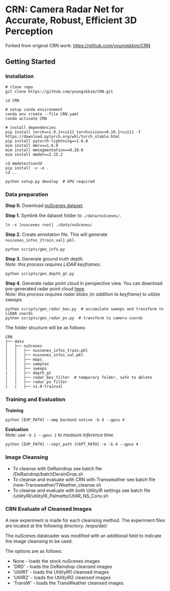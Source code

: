 # CRN: Camera Radar Net for Accurate, Robust, Efficient 3D Perception

Forked from original CRN work: https://github.com/youngskkim/CRN


## Getting Started

### Installation
```shell
# clone repo
git clone https://github.com/youngskkim/CRN.git

cd CRN

# setup conda environment
conda env create --file CRN.yaml
conda activate CRN

# install dependencies
pip install torch==1.9.1+cu111 torchvision==0.10.1+cu111 -f https://download.pytorch.org/whl/torch_stable.html
pip install pytorch-lightning==1.6.0
mim install mmcv==1.6.0
mim install mmsegmentation==0.28.0
mim install mmdet==2.25.2

cd mmdetection3d
pip install -v -e .
cd ..

python setup.py develop  # GPU required
```

### Data preparation
**Step 0.** Download [nuScenes dataset](https://www.nuscenes.org/nuscenes#download).

**Step 1.** Symlink the dataset folder to `./data/nuScenes/`.
```
ln -s [nuscenes root] ./data/nuScenes/
```

**Step 2.** Create annotation file. 
This will generate `nuscenes_infos_{train,val}.pkl`.
```
python scripts/gen_info.py
```

**Step 3.** Generate ground truth depth.  
*Note: this process requires LiDAR keyframes.*
```
python scripts/gen_depth_gt.py
```

**Step 4.** Generate radar point cloud in perspective view. 
You can download pre-generated radar point cloud [here](https://kaistackr-my.sharepoint.com/:u:/g/personal/youngseok_kim_kaist_ac_kr/EcEoswDVWu9GpGV5NSwGme4BvIjOm-sGusZdCQRyMdVUtw?e=OpZoQ4).  
*Note: this process requires radar blobs (in addition to keyframe) to utilize sweeps.*  
```
python scripts/gen_radar_bev.py  # accumulate sweeps and transform to LiDAR coords
python scripts/gen_radar_pv.py  # transform to camera coords
```

The folder structure will be as follows:
```
CRN
├── data
│   ├── nuScenes
│   │   ├── nuscenes_infos_train.pkl
│   │   ├── nuscenes_infos_val.pkl
│   │   ├── maps
│   │   ├── samples
│   │   ├── sweeps
|   |   ├── depth_gt
|   |   ├── radar_bev_filter  # temporary folder, safe to delete
|   |   ├── radar_pv_filter
|   |   ├── v1.0-trainval
```

### Training and Evaluation
**Training**
```
python [EXP_PATH] --amp_backend native -b 4 --gpus 4
```

**Evaluation**  
*Note: use `-b 1 --gpus 1` to measure inference time.*
```
python [EXP_PATH] --ckpt_path [CKPT_PATH] -e -b 4 --gpus 4
```


### Image Cleansing

* To cleanse with DeRaindrop see batch file /DeRaindrop/batchDerainDrop.sh
* To cleanse and evaluate with CRN with Transweather see batch file /new-Transweather/TWeather_cleanse.sh
* To cleanse and evaluate with both UtilityIR settings see batch file /utilityIR/utilityIR_Palmetto/UtilIR_NS_Conv.sh

### CRN Evaluate of Cleansed Images
A new experiment is made for each cleansing method. The experiment files are located at the following directory: /exps/det/

The nuScenes dataloader was modified with an additional field to indicate the image cleansing to be used. 

The options are as follows:
* None - loads the stock nuScenes images
* 'DRD' - loads the DeRaindrop cleansed images
* 'UtilIR1' - loads the UtilityIR1 cleansed images
* 'UtilIR2' - loads the UtilityIR2 cleansed images
* 'TransW' - loads the TransWeather cleansed images

